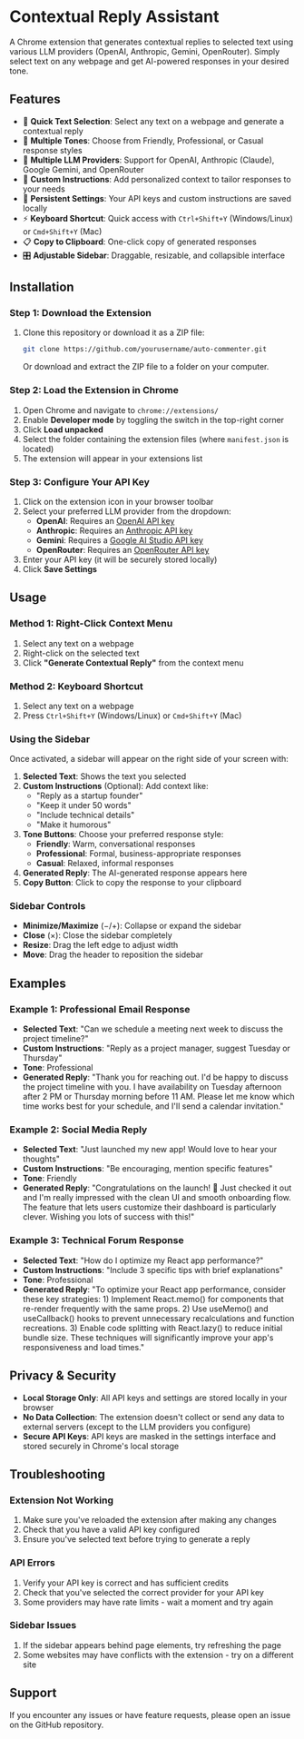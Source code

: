 # Contextual Reply Assistant

A Chrome extension that generates contextual replies to selected text using various LLM providers (OpenAI, Anthropic, Gemini, OpenRouter). Simply select text on any webpage and get AI-powered responses in your desired tone.

## Features

- 🎯 **Quick Text Selection**: Select any text on a webpage and generate a contextual reply
- 🎨 **Multiple Tones**: Choose from Friendly, Professional, or Casual response styles
- 🤖 **Multiple LLM Providers**: Support for OpenAI, Anthropic (Claude), Google Gemini, and OpenRouter
- 📝 **Custom Instructions**: Add personalized context to tailor responses to your needs
- 💾 **Persistent Settings**: Your API keys and custom instructions are saved locally
- ⚡ **Keyboard Shortcut**: Quick access with `Ctrl+Shift+Y` (Windows/Linux) or `Cmd+Shift+Y` (Mac)
- 📋 **Copy to Clipboard**: One-click copy of generated responses
- 🎛️ **Adjustable Sidebar**: Draggable, resizable, and collapsible interface

## Installation

### Step 1: Download the Extension

1. Clone this repository or download it as a ZIP file:
   ```bash
   git clone https://github.com/yourusername/auto-commenter.git
   ```
   Or download and extract the ZIP file to a folder on your computer.

### Step 2: Load the Extension in Chrome

1. Open Chrome and navigate to `chrome://extensions/`
2. Enable **Developer mode** by toggling the switch in the top-right corner
3. Click **Load unpacked**
4. Select the folder containing the extension files (where `manifest.json` is located)
5. The extension will appear in your extensions list

### Step 3: Configure Your API Key

1. Click on the extension icon in your browser toolbar
2. Select your preferred LLM provider from the dropdown:
   - **OpenAI**: Requires an [OpenAI API key](https://platform.openai.com/api-keys)
   - **Anthropic**: Requires an [Anthropic API key](https://console.anthropic.com/settings/keys)
   - **Gemini**: Requires a [Google AI Studio API key](https://makersuite.google.com/app/apikey)
   - **OpenRouter**: Requires an [OpenRouter API key](https://openrouter.ai/keys)
3. Enter your API key (it will be securely stored locally)
4. Click **Save Settings**

## Usage

### Method 1: Right-Click Context Menu

1. Select any text on a webpage
2. Right-click on the selected text
3. Click **"Generate Contextual Reply"** from the context menu

### Method 2: Keyboard Shortcut

1. Select any text on a webpage
2. Press `Ctrl+Shift+Y` (Windows/Linux) or `Cmd+Shift+Y` (Mac)

### Using the Sidebar

Once activated, a sidebar will appear on the right side of your screen with:

1. **Selected Text**: Shows the text you selected
2. **Custom Instructions** (Optional): Add context like:
   - "Reply as a startup founder"
   - "Keep it under 50 words"
   - "Include technical details"
   - "Make it humorous"
3. **Tone Buttons**: Choose your preferred response style:
   - **Friendly**: Warm, conversational responses
   - **Professional**: Formal, business-appropriate responses
   - **Casual**: Relaxed, informal responses
4. **Generated Reply**: The AI-generated response appears here
5. **Copy Button**: Click to copy the response to your clipboard

### Sidebar Controls

- **Minimize/Maximize** (−/+): Collapse or expand the sidebar
- **Close** (×): Close the sidebar completely
- **Resize**: Drag the left edge to adjust width
- **Move**: Drag the header to reposition the sidebar

## Examples

### Example 1: Professional Email Response
- **Selected Text**: "Can we schedule a meeting next week to discuss the project timeline?"
- **Custom Instructions**: "Reply as a project manager, suggest Tuesday or Thursday"
- **Tone**: Professional
- **Generated Reply**: "Thank you for reaching out. I'd be happy to discuss the project timeline with you. I have availability on Tuesday afternoon after 2 PM or Thursday morning before 11 AM. Please let me know which time works best for your schedule, and I'll send a calendar invitation."

### Example 2: Social Media Reply
- **Selected Text**: "Just launched my new app! Would love to hear your thoughts"
- **Custom Instructions**: "Be encouraging, mention specific features"
- **Tone**: Friendly
- **Generated Reply**: "Congratulations on the launch! 🎉 Just checked it out and I'm really impressed with the clean UI and smooth onboarding flow. The feature that lets users customize their dashboard is particularly clever. Wishing you lots of success with this!"

### Example 3: Technical Forum Response
- **Selected Text**: "How do I optimize my React app performance?"
- **Custom Instructions**: "Include 3 specific tips with brief explanations"
- **Tone**: Professional
- **Generated Reply**: "To optimize your React app performance, consider these key strategies: 1) Implement React.memo() for components that re-render frequently with the same props. 2) Use useMemo() and useCallback() hooks to prevent unnecessary recalculations and function recreations. 3) Enable code splitting with React.lazy() to reduce initial bundle size. These techniques will significantly improve your app's responsiveness and load times."

## Privacy & Security

- **Local Storage Only**: All API keys and settings are stored locally in your browser
- **No Data Collection**: The extension doesn't collect or send any data to external servers (except to the LLM providers you configure)
- **Secure API Keys**: API keys are masked in the settings interface and stored securely in Chrome's local storage

## Troubleshooting

### Extension Not Working
1. Make sure you've reloaded the extension after making any changes
2. Check that you have a valid API key configured
3. Ensure you've selected text before trying to generate a reply

### API Errors
1. Verify your API key is correct and has sufficient credits
2. Check that you've selected the correct provider for your API key
3. Some providers may have rate limits - wait a moment and try again

### Sidebar Issues
1. If the sidebar appears behind page elements, try refreshing the page
2. Some websites may have conflicts with the extension - try on a different site

## Support

If you encounter any issues or have feature requests, please open an issue on the GitHub repository.